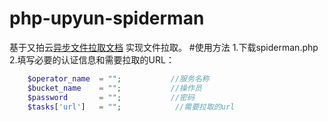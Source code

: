 # php-upyun-spiderman
基于又拍云[异步文件拉取文档](http://docs.upyun.com/cloud/spider/) 实现文件拉取。
#使用方法
1.下载spiderman.php 
2.填写必要的认证信息和需要拉取的URL：
```php
    $operator_name 	= "";			//服务名称
    $bucket_name 	= "";			//操作员
    $password       = "";			//密码 
    $tasks['url']   = "";            //需要拉取的url

